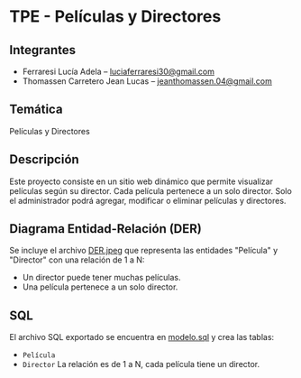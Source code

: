 # TPE - Películas y Directores

## Integrantes
- Ferraresi Lucía Adela – luciaferraresi30@gmail.com
- Thomassen Carretero Jean Lucas – jeanthomassen.04@gmail.com

## Temática
Películas y Directores

## Descripción
Este proyecto consiste en un sitio web dinámico que permite visualizar películas según su director. 
Cada película pertenece a un solo director. Solo el administrador podrá agregar, modificar o eliminar películas y directores.

## Diagrama Entidad-Relación (DER)
Se incluye el archivo [DER.jpeg](DER.jpeg) que representa las entidades "Película" y "Director" con una relación de 1 a N:
- Un director puede tener muchas películas.
- Una película pertenece a un solo director.

## SQL
El archivo SQL exportado se encuentra en [modelo.sql](modelo.sql) y crea las tablas:

- `Película`  
- `Director`
La relación es de 1 a N, cada película tiene un director.
